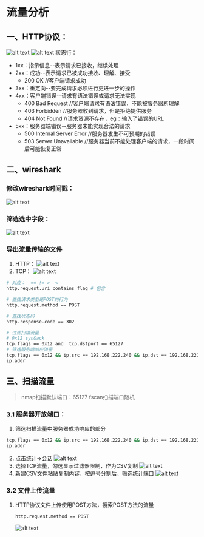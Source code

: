# 流量分析

## 一、HTTP协议：
![alt text](image.png)
![alt text](image-1.png)
状态行：
- 1xx：指示信息--表示请求已接收，继续处理
- 2xx：成功--表示请求已被成功接收、理解、接受
  - 200 OK                        //客户端请求成功
- 3xx：重定向--要完成请求必须进行更进一步的操作
- 4xx：客户端错误--请求有语法错误或请求无法实现
  - 400 Bad Request               //客户端请求有语法错误，不能被服务器所理解
  - 403 Forbidden                 //服务器收到请求，但是拒绝提供服务
  - 404 Not Found                 //请求资源不存在，eg：输入了错误的URL
- 5xx：服务器端错误--服务器未能实现合法的请求
  - 500 Internal Server Error     //服务器发生不可预期的错误
  - 503 Server Unavailable        //服务器当前不能处理客户端的请求，一段时间后可能恢复正常




## 二、wireshark
### 修改wireshark时间戳：
![alt text](image-5.png)
### 筛选选中字段：
![alt text](image-6.png)
### 导出流量传输的文件
1. HTTP：
![alt text](image-7.png)
2. TCP：
![alt text](image-8.png)

```bash
# 对应：  == != >  < 
http.request.uri contains flag # 包含

# 查找请求类型是POST的行为
http.request.method == POST

# 查找状态码
http.response.code == 302

# 过滤扫描流量
# 0x12 syn&ack
tcp.flags == 0x12 and  tcp.dstport == 65127
# 筛选服务端响应流量
tcp.flags == 0x12 && ip.src == 192.168.222.240 && ip.dst == 192.168.222.200
ip.addr
```

## 三、扫描流量
> nmap扫描默认端口：65127
> fscan扫描端口随机

### 3.1 服务器开放端口：
1. 筛选扫描流量中服务器成功响应的部分
```bash
tcp.flags == 0x12 && ip.src == 192.168.222.240 && ip.dst == 192.168.222.200
ip.addr
```
2. 点击统计->会话
![alt text](image-2.png)
3. 选择TCP流量，勾选显示过滤器限制，作为CSV复制
![alt text](image-3.png)
4. 新建CSV文件粘贴复制内容，按逗号分割后，筛选统计端口
![alt text](image-4.png)

### 3.2 文件上传流量
1. HTTP协议文件上传使用POST方法，搜索POST方法的流量
    ```bash
    http.request.method == POST
    ```
    ![alt text](image-9.png)